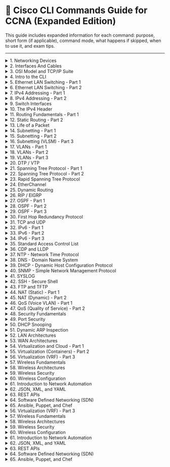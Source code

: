 # 📘 Cisco CLI Commands Guide for CCNA (Expanded Edition)

This guide includes expanded information for each command: purpose, short form (if applicable), command mode, what happens if skipped, when to use it, and exam tips.

---

<details>
<summary>1. Networking Devices</summary>

| Command | Purpose | Short Form | Mode | What Happens If Skipped | When to Use | Exam Tip |
|---|---|---|---|---|---|---|
| `show version` | Shows IOS version, memory, and uptime | — | Privileged EXEC | You miss device details like platform, version, and config register | Initial checks, licensing validation, version upgrades | Exam may show output of this command to ask memory or IOS version |
| `show running-config` | Displays current active config in RAM | `show run` | Privileged EXEC | You won't know current config or settings | Verifying IP, VLAN, ACL, routing setups | Identify real-time changes vs saved configs |
| `show startup-config` | Displays saved config in NVRAM | `show start` | Privileged EXEC | You won't know what config will be applied after reboot | After saving config with `copy run start` to validate | Know the difference between this and `show running-config` |
| `reload` | Restarts the router/switch | — | Privileged EXEC | Device will not reboot, old config may remain active | After saving config or to apply new image | Be aware: can cause downtime unless confirmed |

</details>

<details>
<summary>2. Interfaces And Cables</summary>

| Command | Purpose | Short Form | Mode | What Happens If Skipped | When to Use | Exam Tip |
|---|---|---|---|---|---|---|
| `show ip interface brief` | Summarized interface and IP status | `sh ip int brief` | Privileged EXEC | You won’t quickly see interface up/down and IP | Interface checks, troubleshooting | Best for quick overview of all ports and their IPs |
| `show controllers` | Shows physical status of interface hardware | — | Privileged EXEC | You miss cable or interface hardware issues | Physical layer troubleshooting | Useful when link is up/down inconsistently |
| `ping <ip>` | Sends ICMP echo to test reachability | — | Any EXEC | You won’t know if device is reachable | Verifying Layer 3 connectivity | Exam trick: ping fails may be ACL or wrong subnet mask |
| `traceroute <ip>` | Tracks hop path to destination | `tracert` (Windows equivalent) | Any EXEC | You won’t see where path breaks | Network path troubleshooting | Useful in route loop or asymmetry questions |

</details>

<details>
<summary>3. OSI Model and TCP/IP Suite</summary>

| Command | Purpose | Short Form | Mode | What Happens If Skipped | When to Use | Exam Tip |
|---|---|---|---|---|---|---|
| `show protocols` | Shows configured protocols and addresses | — | Privileged EXEC | You won't know which layer 3 protocols are running | Protocol troubleshooting, Layer 3 validation | Helps check protocol presence like IP, IPX |
| `telnet <ip>` | Opens remote session using TCP port 23 | — | User/Priv EXEC | You can’t remotely access devices | Older method to manage remote routers/switches | Use only in labs—SSH preferred in production |
| `ssh <user>@<ip>` | Secure remote access using TCP port 22 | — | User/Priv EXEC | Remote device cannot be securely accessed | Secure CLI management of Cisco devices | Required over Telnet in secure environments |

</details>

<details>
<summary>4. Intro to the CLI</summary>

| Command | Purpose | Short Form | Mode | What Happens If Skipped | When to Use | Exam Tip |
|---|---|---|---|---|---|---|
| `enable` | Enters privileged EXEC mode from user EXEC mode | `en` | User EXEC | You won’t be able to access configuration commands like `conf t` or show advanced info | Before any configuration, like assigning IPs or setting passwords | First step in most tasks; know its position in command hierarchy |
| `configure terminal` | Enters global configuration mode | `conf t` | Privileged EXEC | You can't configure interfaces, routing, etc. | After `enable`, to start editing device settings | Commonly used before setting hostname, IP addresses, VLANs |
| `exit` | Exits current mode (e.g., interface back to global) | — | Varies | You’ll stay in deeper mode, may apply changes to wrong config area | Used after finishing config in sub-modes like `interface` or `line` | Know the difference between `exit` and `end` in exam |
| `end` | Exits all the way back to privileged EXEC mode | — | Global Config/Sub-Config | You stay in the current config mode unless `exit` is used multiple times | Useful after making multiple changes deep in config | Efficient way to exit quickly, especially in labs |

</details>


<details>
<summary>5. Ethernet LAN Switching - Part 1</summary>

| Command | Purpose | Short Form | Mode | What Happens If Skipped | When to Use | Exam Tip |
|---|---|---|---|---|---|---|
| `show mac address-table` | Shows MAC addresses learned on switch ports | `show mac` | Privileged EXEC | You can’t verify which MACs are mapped to which ports | Useful for verifying switching behavior and troubleshooting | Key for troubleshooting unknown host connections |
| `clear mac address-table dynamic` | Clears all dynamically learned MACs | — | Privileged EXEC | Old MAC entries may persist, causing stale switching info | Before testing MAC learning or clearing network changes | Often used before lab tasks or test cases |

</details>

<details>
<summary>6. Ethernet LAN Switching - Part 2</summary>

| Command | Purpose | Short Form | Mode | What Happens If Skipped | When to Use | Exam Tip |
|---|---|---|---|---|---|---|
| `switchport mode access` | Sets port to access mode | — | Interface Config | VLAN assignment won't work | When assigning VLANs to end hosts | Access ports support only one VLAN |
| `switchport mode trunk` | Enables trunk mode on port | — | Interface Config | VLAN traffic won't pass between switches | To allow multiple VLANs over one link | Needed for inter-switch VLAN communication |

</details>

<details>
<summary>7. IPv4 Addressing - Part 1</summary>

| Command | Purpose | Short Form | Mode | What Happens If Skipped | When to Use | Exam Tip |
|---|---|---|---|---|---|---|
| `ip address <ip> <mask>` | Assign IP to interface | — | Interface Config | Interface won't have Layer 3 address | Basic IP configuration | Exam may test valid subnet assignments |
| `no shutdown` | Enables interface | `no shut` | Interface Config | Interface stays down | After assigning IP to activate interface | Always required after IP assignment |

</details>

<details>
<summary>8. IPv4 Addressing - Part 2</summary>

| Command | Purpose | Short Form | Mode | What Happens If Skipped | When to Use | Exam Tip |
|---|---|---|---|---|---|---|
| `ip default-gateway <ip>` | Sets default gateway | — | Global Config | Switch can't send traffic outside subnet | For Layer 2 switches needing remote management | Key for remote access to switches |

</details>

<details>
<summary>9. Switch Interfaces</summary>

| Command | Purpose | Short Form | Mode | What Happens If Skipped | When to Use | Exam Tip |
|---|---|---|---|---|---|---|
| `interface <type> <number>` | Accesses specific interface config | — | Global Config | You can't modify port-level settings | Before assigning IP or enabling port | Required for interface-level tasks |
| `shutdown` | Disables interface | — | Interface Config | Port remains active | Used to turn off unused ports | Helps improve security |
| `no shutdown` | Enables interface | — | Interface Config | Port remains down | Brings up port after changes | Common mistake to skip in labs |

</details>

<details>
<summary>10. The IPv4 Header</summary>

| Command | Purpose | Short Form | Mode | What Happens If Skipped | When to Use | Exam Tip |
|---|---|---|---|---|---|---|
| `show ip route` | Displays routing table | — | Privileged EXEC | You won’t see learned or static routes | Routing verification | Helps troubleshoot unreachable subnets |
| `debug ip packet` | Real-time packet debug | — | Privileged EXEC | You can’t monitor live traffic | Deep diagnostics | Use with caution—can overload CPU |

</details>

<details>
<summary>11. Routing Fundamentals - Part 1</summary>

| Command | Purpose | Short Form | Mode | What Happens If Skipped | When to Use | Exam Tip |
|---|---|---|---|---|---|---|
| `ip routing` | Enables routing on device | — | Global Config | Device won’t route packets | On Layer 3 switches or routers | Required for static/dynamic routing |
| `show ip route` | Shows routing info | — | Privileged EXEC | No visibility into route decisions | To check learned, static, or default routes | Exam often uses this output for questions |
| `show cdp neighbors` | Shows Cisco neighbors | — | Privileged EXEC | You won’t see connected Cisco devices | Device discovery | Useful when topology is unknown |

</details>

<details>
<summary>12. Static Routing - Part 2</summary>

| Command | Purpose | Short Form | Mode | What Happens If Skipped | When to Use | Exam Tip |
|---|---|---|---|---|---|---|
| `ip route <destination> <mask> <next-hop>` | Creates static route to remote network | — | Global Config | Router won't know how to reach network | Used when there's no dynamic protocol | Very common in exam topology questions |
| `no ip route <destination> <mask> <next-hop>` | Removes a static route | — | Global Config | Route remains in table | When you need to replace/remove a static route | Practice both adding and removing routes |

</details>

<details>
<summary>13. Life of a Packet</summary>

| Command | Purpose | Short Form | Mode | What Happens If Skipped | When to Use | Exam Tip |
|---|---|---|---|---|---|---|
| `debug ip packet` | Real-time analysis of traffic | — | Privileged EXEC | You won't monitor traffic patterns | Deep packet inspection | Avoid enabling on production networks |
| `show interfaces` | View interface traffic/errors | `sh int` | Privileged EXEC | Can't verify port performance | Use when debugging traffic issues | Know output values like CRCs and input errors |

</details>

<details>
<summary>14. Subnetting - Part 1</summary>

| Command | Purpose | Short Form | Mode | What Happens If Skipped | When to Use | Exam Tip |
|---|---|---|---|---|---|---|
| `ip address <ip> <subnet>` | Assign subnet to interface | — | Interface Config | Interface won't communicate with subnet | After planning subnetting | Use VLSM/subnetting skills |
| `show ip interface brief` | Displays IP and interface state | `sh ip int brief` | Privileged EXEC | Can't confirm config status | After subnet assignment | This is your verification tool |

</details>

<details>
<summary>15. Subnetting - Part 2</summary>

| Command | Purpose | Short Form | Mode | What Happens If Skipped | When to Use | Exam Tip |
|---|---|---|---|---|---|---|
| `show running-config` | Displays current config | `sh run` | Privileged EXEC | You won't know what's applied | Confirm IP and subnet on interfaces | Always confirm before and after changes |

</details>

<details>
<summary>16. Subnetting (VLSM) - Part 3</summary>

| Command | Purpose | Short Form | Mode | What Happens If Skipped | When to Use | Exam Tip |
|---|---|---|---|---|---|---|
| `ip route <subnet> <mask> <next-hop>` | Manually route custom subnets | — | Global Config | VLSM-based networks fail to route | Required when using advanced subnetting | Know how to route overlapping/split subnets |

</details>

<details>
<summary>17. VLANs - Part 1</summary>

| Command | Purpose | Short Form | Mode | What Happens If Skipped | When to Use | Exam Tip |
|---|---|---|---|---|---|---|
| `vlan <id>` | Creates a VLAN | — | Global Config | VLAN cannot be assigned or used | Setup for segmentation | Default VLAN is 1, but use others |
| `name <vlan-name>` | Names VLAN for readability | — | VLAN Config | VLAN will remain unnamed | For documentation | Helps avoid confusion in large environments |

</details>


<details>
<summary>18. VLANs - Part 2</summary>

| Command | Purpose | Short Form | Mode | What Happens If Skipped | When to Use | Exam Tip |
|---|---|---|---|---|---|---|
| `interface <type> <num>` | Enters interface config mode | — | Global Config | Can't apply VLAN settings | Before applying VLAN to a port | Always enter interface mode first |
| `switchport access vlan <id>` | Assigns VLAN to port | — | Interface Config | Host won't be in correct VLAN | To segment traffic by department or zone | Confirm VLAN exists before applying |

</details>

<details>
<summary>19. VLANs - Part 3</summary>

| Command | Purpose | Short Form | Mode | What Happens If Skipped | When to Use | Exam Tip |
|---|---|---|---|---|---|---|
| `switchport mode access` | Forces port to access mode | — | Interface Config | Port may negotiate undesired trunking | For user-facing ports | Avoid DTP issues |
| `switchport trunk encapsulation dot1q` | Enables 802.1Q tagging | — | Interface Config | VLAN tagging may fail | For trunk links between switches | Cisco default is dot1q |
| `switchport mode trunk` | Sets port to trunk mode | — | Interface Config | Trunking won't occur | To carry multiple VLANs | Must match at both ends |

</details>

<details>
<summary>20. DTP / VTP</summary>

| Command | Purpose | Short Form | Mode | What Happens If Skipped | When to Use | Exam Tip |
|---|---|---|---|---|---|---|
| `vtp mode transparent/server/client` | Sets VTP mode | — | Global Config | VLAN sync won't work (if client/server intended) | For central VLAN management | Transparent = manual VLAN mgmt |
| `vtp domain <name>` | Sets VTP domain name | — | Global Config | VTP sync fails between devices | Ensure all switches in same domain | Domain must match on all devices |
| `vtp password <pass>` | Secures VTP updates | — | Global Config | Unauthorized changes may occur | When security is required on VLAN updates | Password must match across switches |

</details>

<details>
<summary>21. Spanning Tree Protocol - Part 1</summary>

| Command | Purpose | Short Form | Mode | What Happens If Skipped | When to Use | Exam Tip |
|---|---|---|---|---|---|---|
| `spanning-tree vlan <id> priority <value>` | Sets STP priority | — | Global Config | Device might not become root | Designating root bridge | Lower priority = higher chance of being root |
| `show spanning-tree` | Displays STP info | — | Privileged EXEC | Can't validate STP roles and status | For STP troubleshooting | Learn terms like root port, blocking |

</details>

<details>
<summary>22. Spanning Tree Protocol - Part 2</summary>

| Command | Purpose | Short Form | Mode | What Happens If Skipped | When to Use | Exam Tip |
|---|---|---|---|---|---|---|
| `spanning-tree portfast` | Speeds up port transition | — | Interface Config | Ports take 30+ sec to forward | For access ports to PCs | Never use on trunk links |
| `spanning-tree bpduguard enable` | Blocks ports sending BPDUs | — | Interface Config | Rogue switches can affect STP | On edge ports to prevent loops | Often paired with portfast |

</details>

<details>
<summary>23. Rapid Spanning Tree Protocol</summary>

| Command | Purpose | Short Form | Mode | What Happens If Skipped | When to Use | Exam Tip |
|---|---|---|---|---|---|---|
| `spanning-tree mode rapid-pvst` | Enables RSTP mode | — | Global Config | Switch runs old STP (slower) | To speed up convergence | Required for fast failover |

</details>

<details>
<summary>24. EtherChannel</summary>

| Command | Purpose | Short Form | Mode | What Happens If Skipped | When to Use | Exam Tip |
|---|---|---|---|---|---|---|
| `interface range fa0/1 - 2` | Selects multiple interfaces | — | Global Config | Can't configure interfaces together | To group ports for EtherChannel | Syntax must be exact |
| `channel-group 1 mode active` | Forms EtherChannel using LACP | — | Interface Config | Channel won’t form | To bundle links for redundancy | Active uses LACP (not PAgP) |
| `show etherchannel summary` | Shows EtherChannel status | — | Privileged EXEC | Can't verify if channel is up | After configuring EtherChannel | Look for “P” (Port-channel) state |

</details>

<details>
<summary>25. Dynamic Routing</summary>

| Command | Purpose | Short Form | Mode | What Happens If Skipped | When to Use | Exam Tip |
|---|---|---|---|---|---|---|
| `router rip` | Starts RIP config mode | — | Global Config | RIP routes won't be exchanged | In legacy networks | RIP is rarely used today |
| `router eigrp <asn>` | Starts EIGRP config mode | — | Global Config | EIGRP won't run | In Cisco-heavy environments | Use same ASN on all routers |
| `router ospf <pid>` | Starts OSPF process | — | Global Config | OSPF won't work | Most common IGP in exams | PID can be any number |

</details>

<details>
<summary>26. RIP / EIGRP</summary>

| Command | Purpose | Short Form | Mode | What Happens If Skipped | When to Use | Exam Tip |
|---|---|---|---|---|---|---|
| `network <network>` | Advertise network in routing protocol | — | Routing Config | Network won’t be advertised | Required for RIP, EIGRP, OSPF | Must match interface IP subnet |
| `no auto-summary` | Disables automatic summarization (RIP/EIGRP) | — | Routing Config | Routes may be incorrectly summarized | On discontiguous networks | Important in multi-subnet setups |

</details>

<details>
<summary>27. OSPF - Part 1</summary>

| Command | Purpose | Short Form | Mode | What Happens If Skipped | When to Use | Exam Tip |
|---|---|---|---|---|---|---|
| `router ospf <id>` | Start OSPF process | — | Global Config | OSPF not enabled | Used to configure OSPF | ID is locally significant |
| `network <ip> <wildcard> area <id>` | Add interfaces to OSPF | — | OSPF Config | Interfaces won’t participate in OSPF | Needed to form neighbors | Wildcard masks often tested in exams |

</details>

<details>
<summary>28. OSPF - Part 2</summary>

| Command | Purpose | Short Form | Mode | What Happens If Skipped | When to Use | Exam Tip |
|---|---|---|---|---|---|---|
| `show ip ospf neighbor` | Displays OSPF neighbor info | — | Privileged EXEC | Can't verify adjacency | After configuring OSPF | Look for FULL/DR/BDR state |

</details>

<details>
<summary>29. OSPF - Part 3</summary>

| Command | Purpose | Short Form | Mode | What Happens If Skipped | When to Use | Exam Tip |
|---|---|---|---|---|---|---|
| `passive-interface default` | Suppress OSPF hello messages | — | OSPF Config | Adjacencies may form unnecessarily | Improve security & control | Default disables all interfaces |
| `no passive-interface <intf>` | Enable hello on chosen interface | — | OSPF Config | Interface won’t form neighbors | For select interfaces | Enables adjacencies on edge routers |

</details>

<details>
<summary>30. First Hop Redundancy Protocol</summary>

| Command | Purpose | Short Form | Mode | What Happens If Skipped | When to Use | Exam Tip |
|---|---|---|---|---|---|---|
| `standby <group> ip <ip>` | Configure virtual IP for HSRP | — | Interface Config | Hosts won’t failover | Provide redundancy for gateway | Know HSRP vs VRRP |
| `show standby` | Check HSRP status | — | Privileged EXEC | You won’t know current role | After setting up FHRP | Look for Active/Standby roles |

</details>

<details>
<summary>31. TCP and UDP</summary>

| Command | Purpose | Short Form | Mode | What Happens If Skipped | When to Use | Exam Tip |
|---|---|---|---|---|---|---|
| `show ip protocols` | View active protocols and ports | — | Privileged EXEC | Can't see routing protocols | To confirm RIP/EIGRP running | Includes port and timer info |
| `show tcp brief` | Displays TCP connections | — | Privileged EXEC | You miss active TCP states | When checking connections | Use to verify sessions/ports |

</details>

<details>
<summary>32. IPv6 - Part 1</summary>

| Command | Purpose | Short Form | Mode | What Happens If Skipped | When to Use | Exam Tip |
|---|---|---|---|---|---|---|
| `ipv6 unicast-routing` | Enables IPv6 routing | — | Global Config | IPv6 won’t route | Must be enabled for IPv6 | Always required for IPv6 networks |
| `ipv6 address <addr>/<prefix>` | Assigns IPv6 address | — | Interface Config | Interface won’t have L3 address | Needed to use IPv6 | Format: 2001:db8::1/64 |

</details>

<details>
<summary>33. IPv6 - Part 2</summary>

| Command | Purpose | Short Form | Mode | What Happens If Skipped | When to Use | Exam Tip |
|---|---|---|---|---|---|---|
| `router ospf <id> ipv6` | Starts OSPFv3 process | — | Global Config | No OSPFv3 routing | IPv6 dynamic routing | Required for OSPF on IPv6 |

</details>

<details>
<summary>34. IPv6 - Part 3</summary>

| Command | Purpose | Short Form | Mode | What Happens If Skipped | When to Use | Exam Tip |
|---|---|---|---|---|---|---|
| `show ipv6 route` | Displays IPv6 routes | — | Privileged EXEC | Can’t confirm routing decisions | After enabling IPv6 routing | Exam may include route types |
| `ping ipv6 <addr>` | Test IPv6 connectivity | — | Any EXEC | Can’t validate reachability | IPv6 network testing | Use full IPv6 address in ping |

</details>

<details>
<summary>35. Standard Access Control List</summary>

| Command | Purpose | Short Form | Mode | What Happens If Skipped | When to Use | Exam Tip |
|---|---|---|---|---|---|---|
| `access-list 10 permit 192.168.1.0 0.0.0.255` | Create ACL to allow subnet | — | Global Config | Traffic may be blocked | Simple filtering | Standard ACLs filter by source only |
| `interface <intf>` | Access interface config mode | — | Global Config | ACL can’t be applied | Before applying ACL | Always apply on interface |
| `ip access-group 10 in` | Applies ACL inbound | — | Interface Config | ACL won't filter traffic | To enforce security policy | Know direction: in vs out |

</details>


<details>
<summary>36. CDP and LLDP</summary>

| Command | Purpose | Short Form | Mode | What Happens If Skipped | When to Use | Exam Tip |
|---|---|---|---|---|---|---|
| `show cdp neighbors` | Displays Cisco neighbor devices | — | Privileged EXEC | You won’t discover connected Cisco devices | To verify device connectivity | Works only between Cisco devices |
| `show lldp neighbors` | Displays neighbors via LLDP | — | Privileged EXEC | Non-Cisco devices may not show | For multi-vendor environments | Use when CDP is unavailable |

</details>

<details>
<summary>37. NTP - Network Time Protocol</summary>

| Command | Purpose | Short Form | Mode | What Happens If Skipped | When to Use | Exam Tip |
|---|---|---|---|---|---|---|
| `ntp server <ip>` | Configures external NTP server | — | Global Config | Device clock won't sync | To maintain time accuracy | Required for logs and certificates |
| `show ntp status` | Displays NTP sync status | — | Privileged EXEC | You won’t know if synced | After setting NTP config | Look for “synchronized” output |

</details>

<details>
<summary>38. DNS - Domain Name System</summary>

| Command | Purpose | Short Form | Mode | What Happens If Skipped | When to Use | Exam Tip |
|---|---|---|---|---|---|---|
| `ip name-server <ip>` | Sets DNS server IP | — | Global Config | Hostnames can’t be resolved | Required for name resolution | Needed for `ping hostname` to work |
| `ping www.cisco.com` | Test DNS and connectivity | — | Any EXEC | You won’t verify DNS + reachability | After DNS setup | Use if `ping IP` works but `ping domain` fails |

</details>

<details>
<summary>39. DHCP - Dynamic Host Configuration Protocol</summary>

| Command | Purpose | Short Form | Mode | What Happens If Skipped | When to Use | Exam Tip |
|---|---|---|---|---|---|---|
| `ip dhcp pool <name>` | Creates DHCP pool | — | Global Config | DHCP won’t assign IPs | For auto IP assignment to clients | Name helps identify purpose |
| `network <ip> <mask>` | Sets IP range in pool | — | DHCP Pool Config | Pool won’t allocate IPs | Must match interface subnet | Often forgotten step |
| `default-router <ip>` | Sets default gateway for clients | — | DHCP Pool Config | Clients may have no gateway | Required for internet access | Matches router interface IP |

</details>

<details>
<summary>40. SNMP - Simple Network Management Protocol</summary>

| Command | Purpose | Short Form | Mode | What Happens If Skipped | When to Use | Exam Tip |
|---|---|---|---|---|---|---|
| `snmp-server community public RO` | Creates read-only SNMP string | — | Global Config | SNMP tools can't query device | For monitoring interfaces, status | Default string is “public” but insecure |
| `show snmp` | Verifies SNMP status | — | Privileged EXEC | You won’t know if SNMP is active | After SNMP setup | Confirm community string and status |

</details>

<details>
<summary>41. SYSLOG</summary>

| Command | Purpose | Short Form | Mode | What Happens If Skipped | When to Use | Exam Tip |
|---|---|---|---|---|---|---|
| `logging <server-ip>` | Sends logs to external syslog | — | Global Config | Logs won't be collected centrally | For monitoring and alerts | Required for centralized log review |
| `logging trap warnings` | Sets logging severity level | — | Global Config | Device may send too many/few logs | Controls log verbosity | Levels 0–7 (0 = emergency) |

</details>

<details>
<summary>42. SSH - Secure Shell</summary>

| Command | Purpose | Short Form | Mode | What Happens If Skipped | When to Use | Exam Tip |
|---|---|---|---|---|---|---|
| `hostname <name>` | Sets device hostname | — | Global Config | SSH config won't proceed | First step in SSH setup | Hostname is tied to RSA key generation |
| `ip domain-name <domain>` | Sets domain for SSH key | — | Global Config | RSA key can’t be generated | Required before RSA command | Can be anything (e.g., localdomain) |
| `crypto key generate rsa` | Generates SSH keys | — | Global Config | SSH will not work | After hostname and domain are set | Use key size 1024+ |
| `username <user> password <pass>` | Creates login credentials | — | Global Config | SSH logins will fail | Needed for local authentication | Use strong password |
| `line vty 0 4` | Enters virtual line config | — | Global Config | Can’t apply login/auth methods | Required to enable SSH access | Must configure login, transport, local |

</details>

<details>
<summary>43. FTP and TFTP</summary>

| Command | Purpose | Short Form | Mode | What Happens If Skipped | When to Use | Exam Tip |
|---|---|---|---|---|---|---|
| `copy running-config tftp` | Backs up config to TFTP server | — | Privileged EXEC | No backup of current config | Before major changes | Useful in lab or recovery |
| `copy tftp running-config` | Restores config from TFTP | — | Privileged EXEC | Can’t recover previous config | After config loss or reset | Watch for IP reachability to TFTP |

</details>

<details>
<summary>44. NAT (Static) - Part 1</summary>

| Command | Purpose | Short Form | Mode | What Happens If Skipped | When to Use | Exam Tip |
|---|---|---|---|---|---|---|
| `ip nat inside source static <priv-ip> <pub-ip>` | Creates static NAT entry | — | Global Config | Private host won’t be reachable | For static public mappings | Good for servers (e.g., web) |

</details>

<details>
<summary>45. NAT (Dynamic) - Part 2</summary>

| Command | Purpose | Short Form | Mode | What Happens If Skipped | When to Use | Exam Tip |
|---|---|---|---|---|---|---|
| `ip nat pool <name> <start> <end> netmask <mask>` | Defines NAT address pool | — | Global Config | NAT won’t have public IPs to assign | For dynamic public IP translation | Pool must not overlap existing IPs |
| `access-list <num> permit <subnet>` | Defines who can use NAT | — | Global Config | No traffic will match NAT | Needed to link users to pool | Usually ACL 1 for simplicity |
| `ip nat inside source list <num> pool <name>` | Applies NAT config | — | Global Config | NAT won’t function | Final step in NAT setup | Ties pool to ACL-matching users |

</details>

<details>
<summary>46. QoS (Voice VLAN) - Part 1</summary>

| Command | Purpose | Short Form | Mode | What Happens If Skipped | When to Use | Exam Tip |
|---|---|---|---|---|---|---|
| `mls qos` | Enables QoS globally | — | Global Config | QoS settings won't apply | Required before any QoS settings | Must be turned on before port-level QoS |
| `switchport voice vlan <id>` | Assigns voice VLAN to port | — | Interface Config | IP phones won't get separate VLAN | For separating voice/data traffic | Always pair with access VLAN |

</details>


<details>
<summary>47. QoS (Quality of Service) - Part 2</summary>

| Command | Purpose | Short Form | Mode | What Happens If Skipped | When to Use | Exam Tip |
|---|---|---|---|---|---|---|
| `priority-queue out` | Enables egress priority queue | — | Interface Config | Voice traffic may face delay | Used for voice/video prioritization | Use with trust settings |
| `mls qos trust dscp` | Trusts DSCP from endpoints | — | Interface Config | Switch may reclassify traffic | When IP phone or trusted device sets DSCP | Trust only on edge or trunk ports |

</details>

<details>
<summary>48. Security Fundamentals</summary>

| Command | Purpose | Short Form | Mode | What Happens If Skipped | When to Use | Exam Tip |
|---|---|---|---|---|---|---|
| `service password-encryption` | Encrypts plaintext passwords | — | Global Config | Passwords visible in plain text | Basic security best practice | Applies only to existing passwords |
| `enable secret <pwd>` | Sets encrypted enable password | — | Global Config | No secure access to privileged mode | To protect device from unauthorized access | Overrides `enable password` |

</details>

<details>
<summary>49. Port Security</summary>

| Command | Purpose | Short Form | Mode | What Happens If Skipped | When to Use | Exam Tip |
|---|---|---|---|---|---|---|
| `switchport port-security` | Enables port security | — | Interface Config | No MAC filtering will apply | To restrict access to specific MACs | Must be on access port |
| `switchport port-security maximum <n>` | Limits MAC addresses | — | Interface Config | Unlimited devices allowed | To stop port sharing | Often set to 1 |
| `switchport port-security violation shutdown` | Shuts port on violation | — | Interface Config | Port stays active if MAC violated | To disable port after attack | Other options: restrict, protect |

</details>

<details>
<summary>50. DHCP Snooping</summary>

| Command | Purpose | Short Form | Mode | What Happens If Skipped | When to Use | Exam Tip |
|---|---|---|---|---|---|---|
| `ip dhcp snooping` | Enables DHCP snooping globally | — | Global Config | Rogue DHCP servers may work | Prevent DHCP attacks | Needed to activate all DHCP snooping |
| `ip dhcp snooping vlan <id>` | Enables snooping on VLAN | — | Global Config | VLAN will not be protected | Must match user VLAN | Common to use on VLAN 1 or user VLANs |
| `ip dhcp snooping trust` | Trusts a port (uplink) | — | Interface Config | DHCP offers may be dropped | On uplinks to legit DHCP servers | Never trust user-facing ports |

</details>

<details>
<summary>51. Dynamic ARP Inspection</summary>

| Command | Purpose | Short Form | Mode | What Happens If Skipped | When to Use | Exam Tip |
|---|---|---|---|---|---|---|
| `ip arp inspection vlan <id>` | Enables ARP inspection on VLAN | — | Global Config | ARP spoofing not prevented | Defends against ARP poisoning | Requires DHCP snooping |
| `ip arp inspection trust` | Trusts the port | — | Interface Config | ARP responses dropped | On trusted uplinks | Combine with DHCP snooping trust |

</details>

<details>
<summary>52. LAN Architectures</summary>

| Command | Purpose | Short Form | Mode | What Happens If Skipped | When to Use | Exam Tip |
|---|---|---|---|---|---|---|
| `show vlan brief` | Shows VLAN IDs and status | — | Privileged EXEC | You can’t verify VLANs | To validate VLAN setup | Know VLAN 1 is default |
| `show interfaces status` | Displays port status and speed | — | Privileged EXEC | Can't confirm port speed/Duplex | Port-level troubleshooting | Look for connected vs notconnect |

</details>

<details>
<summary>53. WAN Architectures</summary>

| Command | Purpose | Short Form | Mode | What Happens If Skipped | When to Use | Exam Tip |
|---|---|---|---|---|---|---|
| `show ip interface` | Shows interface protocol/IP info | — | Privileged EXEC | Can't check encapsulation/IP status | Useful in WAN and serial troubleshooting | Look for up/up or down/down |
| `encapsulation ppp` | Sets serial link protocol | — | Interface Config | Interface uses default (HDLC) | Needed for PPP features | Often used in labs for WAN practice |

</details>

<details>
<summary>54. Virtualization and Cloud - Part 1</summary>

| Command | Purpose | Short Form | Mode | What Happens If Skipped | When to Use | Exam Tip |
|---|---|---|---|---|---|---|
| `show version` | Shows virtualization platform | — | Privileged EXEC | Can't confirm virtual support | To check Cisco platform type | Check for IOx or virtual capabilities |
| `show platform` | Displays hardware/software info | — | Privileged EXEC | Can't validate supported features | For compatibility checks | Used before upgrades or deployment |

</details>

<details>
<summary>55. Virtualization (Containers) - Part 2</summary>

| Command | Purpose | Short Form | Mode | What Happens If Skipped | When to Use | Exam Tip |
|---|---|---|---|---|---|---|
| `docker ps` | Lists running containers | — | Exec shell | Can't see container status | Used in IOx-enabled Cisco devices | Similar to Linux Docker |

</details>


<details>
<summary>56. Virtualization (VRF) - Part 3</summary>

| Command | Purpose | Short Form | Mode | What Happens If Skipped | When to Use | Exam Tip |
|---|---|---|---|---|---|---|
| `ip vrf <name>` | Creates a new VRF instance | — | Global Config | Routing domains will not be separated | For creating multiple logical routers | Useful in ISPs and multi-tenant setups |
| `ip route vrf <name> <dest> <mask> <next-hop>` | Adds route within specific VRF | — | Global Config | No route added in that VRF | For separate routing tables | Remember to assign interfaces to VRF |

</details>

<details>
<summary>57. Wireless Fundamentals</summary>

| Command | Purpose | Short Form | Mode | What Happens If Skipped | When to Use | Exam Tip |
|---|---|---|---|---|---|---|
| `show controllers dot11Radio 0` | Displays wireless radio info | — | Privileged EXEC | Can’t troubleshoot wireless issues | To verify radio settings or errors | Useful in wireless tuning |
| `show wlan summary` | Displays all WLANs | — | Privileged EXEC | Can’t verify WLAN configs | For visibility into all SSIDs | Look for Admin/Operational status |

</details>

<details>
<summary>58. Wireless Architectures</summary>

| Command | Purpose | Short Form | Mode | What Happens If Skipped | When to Use | Exam Tip |
|---|---|---|---|---|---|---|
| `show wireless stats` | Shows AP/client stats | — | Privileged EXEC | Can't monitor usage or health | For analyzing wireless performance | Useful in large WLAN deployments |

</details>

<details>
<summary>59. Wireless Security</summary>

| Command | Purpose | Short Form | Mode | What Happens If Skipped | When to Use | Exam Tip |
|---|---|---|---|---|---|---|
| `security wpa psk set-key ascii 0 <key>` | Configures WPA PSK | — | WLAN Config | Clients can’t connect securely | When configuring secure WLAN | WPA2 is most used in exams |

</details>

<details>
<summary>60. Wireless Configuration</summary>

| Command | Purpose | Short Form | Mode | What Happens If Skipped | When to Use | Exam Tip |
|---|---|---|---|---|---|---|
| `interface dot11Radio 0` | Accesses wireless radio | — | Global Config | Wireless settings not applied | To create SSIDs or apply settings | Always start from radio interface |
| `ssid <name>` | Creates SSID | — | Dot11Radio Config | WLAN won’t broadcast | For defining network name | SSID is broadcast to clients |
| `authentication open` | Sets open authentication | — | SSID Config | Clients can’t connect | When configuring open networks | Use with caution; not secure |

</details>

<details>
<summary>61. Introduction to Network Automation</summary>

| Command | Purpose | Short Form | Mode | What Happens If Skipped | When to Use | Exam Tip |
|---|---|---|---|---|---|---|
| `show version | json` | Displays version in JSON | — | Privileged EXEC | JSON parsing won't be possible | For API/automation tools | Supported in newer IOS XE |
| `restconf` | Enables RESTCONF feature | — | Global Config | RESTCONF APIs won’t work | Required for modern APIs | Pair with HTTPS server config |

</details>

<details>
<summary>62. JSON, XML, and YAML</summary>

| Command | Purpose | Short Form | Mode | What Happens If Skipped | When to Use | Exam Tip |
|---|---|---|---|---|---|---|
| `show interfaces | include json` | Show interface data in JSON | — | Privileged EXEC | Data won’t be structured | When integrating with scripts | Not supported in all IOS versions |

</details>

<details>
<summary>63. REST APIs</summary>

| Command | Purpose | Short Form | Mode | What Happens If Skipped | When to Use | Exam Tip |
|---|---|---|---|---|---|---|
| `ip http server` | Enables HTTP server | — | Global Config | REST and web UI won’t work | Required for basic web access | Combine with secure-server |
| `ip http secure-server` | Enables HTTPS server | — | Global Config | No secure REST access | Required for RESTCONF or secure GUI | HTTPS is best practice |

</details>

<details>
<summary>64. Software Defined Networking (SDN)</summary>

| Command | Purpose | Short Form | Mode | What Happens If Skipped | When to Use | Exam Tip |
|---|---|---|---|---|---|---|
| `sdm prefer lanbase-routing` | Enables routing features in SDN | — | Global Config | Routing features limited | On LAN-based SDN switches | Requires reload |
| `show license` | Displays license details | — | Privileged EXEC | Can’t confirm SDN or DNA support | Before activating SDN | Check for required feature licenses |

</details>

<details>
<summary>65. Ansible, Puppet, and Chef</summary>

| Command | Purpose | Short Form | Mode | What Happens If Skipped | When to Use | Exam Tip |
|---|---|---|---|---|---|---|
| `netconf-yang` | Enables NETCONF/YANG | — | Global Config | Device can’t use NETCONF | Used with Ansible/Puppet/Chef | Required for data modeling |
| `show management api` | Verifies API support | — | Privileged EXEC | API tools may fail | After enabling automation features | Look for enabled: yes |

</details>


<details>
<summary>56. Virtualization (VRF) - Part 3</summary>

| Command | Purpose | Short Form | Mode | What Happens If Skipped | When to Use | Exam Tip |
|---|---|---|---|---|---|---|
| `ip vrf <name>` | Creates a new VRF instance | — | Global Config | Routing domains will not be separated | For creating multiple logical routers | Useful in ISPs and multi-tenant setups |
| `ip route vrf <name> <dest> <mask> <next-hop>` | Adds route within specific VRF | — | Global Config | No route added in that VRF | For separate routing tables | Remember to assign interfaces to VRF |

</details>

<details>
<summary>57. Wireless Fundamentals</summary>

| Command | Purpose | Short Form | Mode | What Happens If Skipped | When to Use | Exam Tip |
|---|---|---|---|---|---|---|
| `show controllers dot11Radio 0` | Displays wireless radio info | — | Privileged EXEC | Can’t troubleshoot wireless issues | To verify radio settings or errors | Useful in wireless tuning |
| `show wlan summary` | Displays all WLANs | — | Privileged EXEC | Can’t verify WLAN configs | For visibility into all SSIDs | Look for Admin/Operational status |

</details>

<details>
<summary>58. Wireless Architectures</summary>

| Command | Purpose | Short Form | Mode | What Happens If Skipped | When to Use | Exam Tip |
|---|---|---|---|---|---|---|
| `show wireless stats` | Shows AP/client stats | — | Privileged EXEC | Can't monitor usage or health | For analyzing wireless performance | Useful in large WLAN deployments |

</details>

<details>
<summary>59. Wireless Security</summary>

| Command | Purpose | Short Form | Mode | What Happens If Skipped | When to Use | Exam Tip |
|---|---|---|---|---|---|---|
| `security wpa psk set-key ascii 0 <key>` | Configures WPA PSK | — | WLAN Config | Clients can’t connect securely | When configuring secure WLAN | WPA2 is most used in exams |

</details>

<details>
<summary>60. Wireless Configuration</summary>

| Command | Purpose | Short Form | Mode | What Happens If Skipped | When to Use | Exam Tip |
|---|---|---|---|---|---|---|
| `interface dot11Radio 0` | Accesses wireless radio | — | Global Config | Wireless settings not applied | To create SSIDs or apply settings | Always start from radio interface |
| `ssid <name>` | Creates SSID | — | Dot11Radio Config | WLAN won’t broadcast | For defining network name | SSID is broadcast to clients |
| `authentication open` | Sets open authentication | — | SSID Config | Clients can’t connect | When configuring open networks | Use with caution; not secure |

</details>

<details>
<summary>61. Introduction to Network Automation</summary>

| Command | Purpose | Short Form | Mode | What Happens If Skipped | When to Use | Exam Tip |
|---|---|---|---|---|---|---|
| `show version | json` | Displays version in JSON | — | Privileged EXEC | JSON parsing won't be possible | For API/automation tools | Supported in newer IOS XE |
| `restconf` | Enables RESTCONF feature | — | Global Config | RESTCONF APIs won’t work | Required for modern APIs | Pair with HTTPS server config |

</details>

<details>
<summary>62. JSON, XML, and YAML</summary>

| Command | Purpose | Short Form | Mode | What Happens If Skipped | When to Use | Exam Tip |
|---|---|---|---|---|---|---|
| `show interfaces | include json` | Show interface data in JSON | — | Privileged EXEC | Data won’t be structured | When integrating with scripts | Not supported in all IOS versions |

</details>

<details>
<summary>63. REST APIs</summary>

| Command | Purpose | Short Form | Mode | What Happens If Skipped | When to Use | Exam Tip |
|---|---|---|---|---|---|---|
| `ip http server` | Enables HTTP server | — | Global Config | REST and web UI won’t work | Required for basic web access | Combine with secure-server |
| `ip http secure-server` | Enables HTTPS server | — | Global Config | No secure REST access | Required for RESTCONF or secure GUI | HTTPS is best practice |

</details>

<details>
<summary>64. Software Defined Networking (SDN)</summary>

| Command | Purpose | Short Form | Mode | What Happens If Skipped | When to Use | Exam Tip |
|---|---|---|---|---|---|---|
| `sdm prefer lanbase-routing` | Enables routing features in SDN | — | Global Config | Routing features limited | On LAN-based SDN switches | Requires reload |
| `show license` | Displays license details | — | Privileged EXEC | Can’t confirm SDN or DNA support | Before activating SDN | Check for required feature licenses |

</details>

<details>
<summary>65. Ansible, Puppet, and Chef</summary>

| Command | Purpose | Short Form | Mode | What Happens If Skipped | When to Use | Exam Tip |
|---|---|---|---|---|---|---|
| `netconf-yang` | Enables NETCONF/YANG | — | Global Config | Device can’t use NETCONF | Used with Ansible/Puppet/Chef | Required for data modeling |
| `show management api` | Verifies API support | — | Privileged EXEC | API tools may fail | After enabling automation features | Look for enabled: yes |

</details>
